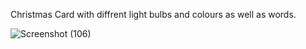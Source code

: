 Christmas Card with diffrent light bulbs and colours as well as words.

![Screenshot (106)](https://github.com/user-attachments/assets/19b12a10-54e1-4471-bad7-7420d9d028d6)
